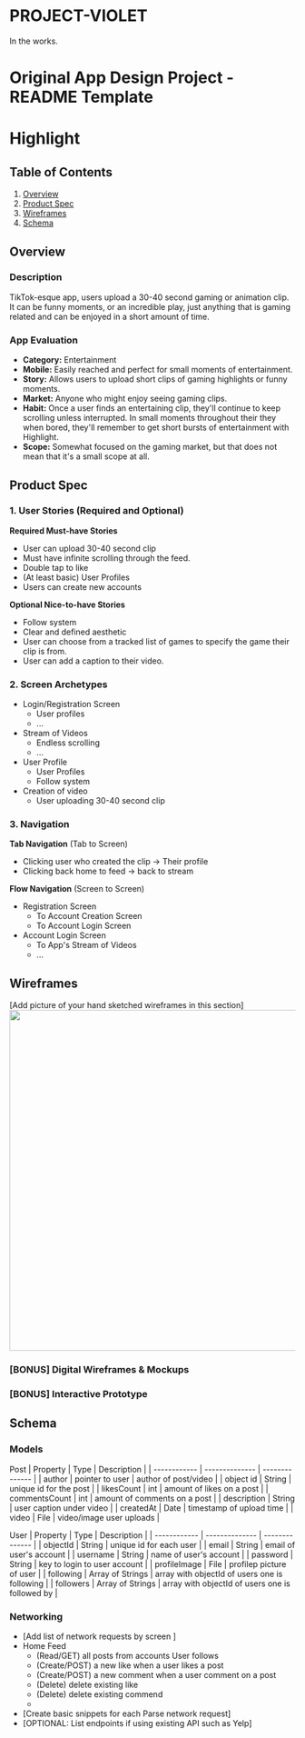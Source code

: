 # PROJECT-VIOLET
In the works.


Original App Design Project - README Template
===

# Highlight

## Table of Contents
1. [Overview](#Overview)
1. [Product Spec](#Product-Spec)
1. [Wireframes](#Wireframes)
2. [Schema](#Schema)

## Overview
### Description
TikTok-esque app, users upload a 30-40 second gaming or animation clip. It can be funny moments, or an incredible play, just anything that is gaming related and can be enjoyed in a short amount of time.

### App Evaluation
- **Category:** Entertainment
- **Mobile:** Easily reached and perfect for small moments of entertainment.
- **Story:** Allows users to upload short clips of gaming highlights or funny moments.
- **Market:** Anyone who might enjoy seeing gaming clips.
- **Habit:** Once a user finds an entertaining clip, they'll continue to keep scrolling unless interrupted. In small moments throughout their they when bored, they'll remember to get short bursts of entertainment with Highlight.
- **Scope:** Somewhat focused on the gaming market, but that does not mean that it's a small scope at all. 

## Product Spec

### 1. User Stories (Required and Optional)

**Required Must-have Stories**

* User can upload 30-40 second clip
* Must have infinite scrolling through the feed.
* Double tap to like
* (At least basic) User Profiles
* Users can create new accounts

**Optional Nice-to-have Stories**

* Follow system
* Clear and defined aesthetic
* User can choose from a tracked list of games to specify the game their clip is from.
* User can add a caption to their video.

### 2. Screen Archetypes

* Login/Registration Screen
   * User profiles
   * ...
* Stream of Videos
   * Endless scrolling
   * ...
* User Profile
   * User Profiles
   * Follow system
 * Creation of video
   * User uploading 30-40 second clip


### 3. Navigation

**Tab Navigation** (Tab to Screen)

* Clicking user who created the clip -> Their profile
* Clicking back home to feed -> back to stream

**Flow Navigation** (Screen to Screen)

* Registration Screen
   * To Account Creation Screen
   * To Account Login Screen
* Account Login Screen
   * To App's Stream of Videos
   * ...


## Wireframes
[Add picture of your hand sketched wireframes in this section]
<img src="YOUR_WIREFRAME_IMAGE_URL" width=600>

### [BONUS] Digital Wireframes & Mockups

### [BONUS] Interactive Prototype

## Schema 
### Models

Post
| Property         | Type                   | Description                  |
| ------------     | --------------         | --------------               |
| author           | pointer to user        | author of post/video         |
| object id        | String                 | unique id for the post       |
| likesCount       | int                    | amount of likes on a post    |
| commentsCount    | int                    | amount of comments on a post |
| description      | String                 | user caption under video     |
| createdAt        | Date                   | timestamp of upload time     |
| video            | File                   | video/image user uploads     |

User
| Property         | Type                   | Description                                     |
| ------------     | --------------         | --------------                                  |
| objectId         | String                 | unique id for each user                         |
| email            | String                 | email of user's account                         |
| username         | String                 | name of user's account                          |
| password         | String                 | key to login to user account                    |
| profileImage     | File                   | profilep picture of user                        |
| following        | Array of Strings       | array with objectId of users one is following   |
| followers        | Array of Strings       | array with objectId of users one is followed by |


### Networking
- [Add list of network requests by screen ]
- Home Feed
  - (Read/GET) all posts from accounts User follows
  - (Create/POST) a new like when a user likes a post
  - (Create/POST) a new comment when a user comment on a post
  - (Delete) delete existing like
  - (Delete) delete existing commend
  - 
- [Create basic snippets for each Parse network request]
- [OPTIONAL: List endpoints if using existing API such as Yelp]
